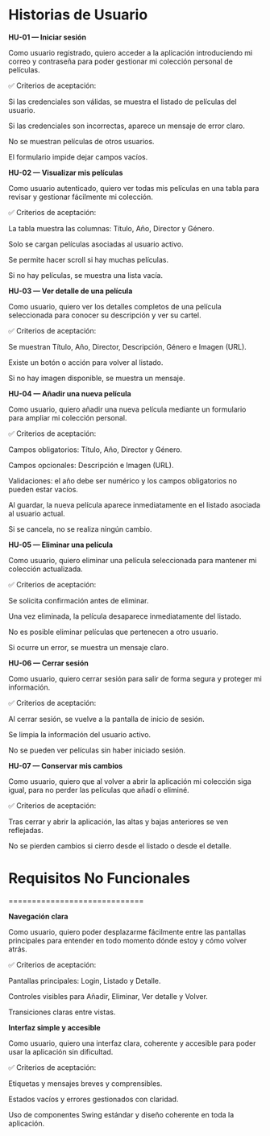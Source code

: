 Historias de Usuario
=====================
**HU-01 — Iniciar sesión**

Como usuario registrado, quiero acceder a la aplicación introduciendo mi correo y contraseña para poder gestionar mi colección personal de películas.

✅ Criterios de aceptación:

Si las credenciales son válidas, se muestra el listado de películas del usuario.

Si las credenciales son incorrectas, aparece un mensaje de error claro.

No se muestran películas de otros usuarios.

El formulario impide dejar campos vacíos.

**HU-02 — Visualizar mis películas**

Como usuario autenticado, quiero ver todas mis películas en una tabla para revisar y gestionar fácilmente mi colección.

✅ Criterios de aceptación:

La tabla muestra las columnas: Título, Año, Director y Género.

Solo se cargan películas asociadas al usuario activo.

Se permite hacer scroll si hay muchas películas.

Si no hay películas, se muestra una lista vacía.

**HU-03 — Ver detalle de una película**

Como usuario, quiero ver los detalles completos de una película seleccionada para conocer su descripción y ver su cartel.

✅ Criterios de aceptación:

Se muestran Título, Año, Director, Descripción, Género e Imagen (URL).

Existe un botón o acción para volver al listado.

Si no hay imagen disponible, se muestra un mensaje.

**HU-04 — Añadir una nueva película**

Como usuario, quiero añadir una nueva película mediante un formulario para ampliar mi colección personal.

✅ Criterios de aceptación:

Campos obligatorios: Título, Año, Director y Género.

Campos opcionales: Descripción e Imagen (URL).

Validaciones: el año debe ser numérico y los campos obligatorios no pueden estar vacíos.

Al guardar, la nueva película aparece inmediatamente en el listado asociada al usuario actual.

Si se cancela, no se realiza ningún cambio.

**HU-05 — Eliminar una película**

Como usuario, quiero eliminar una película seleccionada para mantener mi colección actualizada.

✅ Criterios de aceptación:

Se solicita confirmación antes de eliminar.

Una vez eliminada, la película desaparece inmediatamente del listado.

No es posible eliminar películas que pertenecen a otro usuario.

Si ocurre un error, se muestra un mensaje claro.

**HU-06 — Cerrar sesión**

Como usuario, quiero cerrar sesión para salir de forma segura y proteger mi información.

✅ Criterios de aceptación:

Al cerrar sesión, se vuelve a la pantalla de inicio de sesión.

Se limpia la información del usuario activo.

No se pueden ver películas sin haber iniciado sesión.

**HU-07 — Conservar mis cambios**

Como usuario, quiero que al volver a abrir la aplicación mi colección siga igual, para no perder las películas que añadí o eliminé.

✅ Criterios de aceptación:

Tras cerrar y abrir la aplicación, las altas y bajas anteriores se ven reflejadas.

No se pierden cambios si cierro desde el listado o desde el detalle.


# Requisitos No Funcionales
=============================

**Navegación clara**

Como usuario, quiero poder desplazarme fácilmente entre las pantallas principales para entender en todo momento dónde estoy y cómo volver atrás.

✅ Criterios de aceptación:

Pantallas principales: Login, Listado y Detalle.

Controles visibles para Añadir, Eliminar, Ver detalle y Volver.

Transiciones claras entre vistas.

**Interfaz simple y accesible**

Como usuario, quiero una interfaz clara, coherente y accesible para poder usar la aplicación sin dificultad.

✅ Criterios de aceptación:

Etiquetas y mensajes breves y comprensibles.

Estados vacíos y errores gestionados con claridad.

Uso de componentes Swing estándar y diseño coherente en toda la aplicación.

